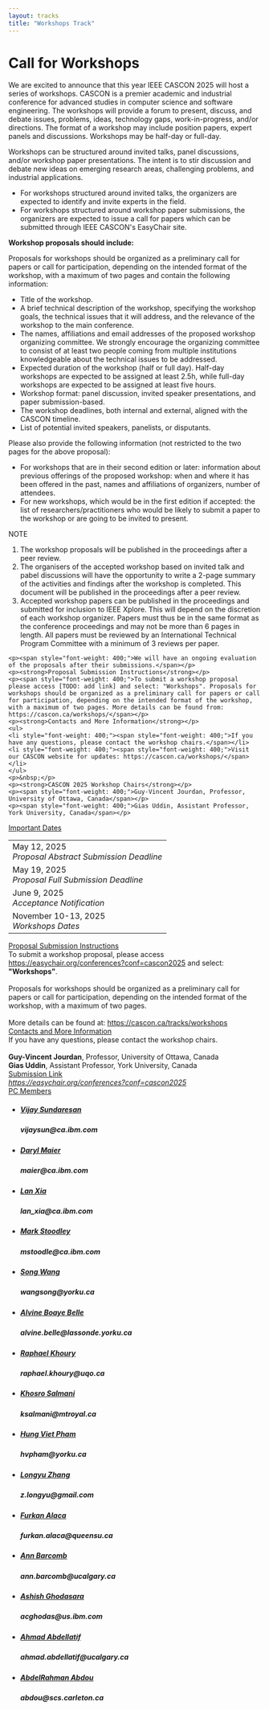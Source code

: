 ```yaml
---
layout: tracks
title: "Workshops Track"
---
```


<div id="content" class="container"><div class="row">

<!-- TITLE -->
<div class="col-sm-7">
  <div class="row">
    <div class="col-sm-12">
      <div class="page-header"><h1>Call for Workshops
</h1></div>
    </div>
  </div>

<!-- BODY-->
  <p><span style="font-weight: 400;">We are excited to announce that this year IEEE CASCON 2025 will host a series of workshops. CASCON is a premier academic and industrial conference for advanced studies in computer science and software engineering. The workshops will provide a forum to present, discuss, and debate issues, problems, ideas, technology gaps, work-in-progress, and/or directions. The format of a workshop may include position papers, expert panels and discussions. Workshops may be half-day or full-day.</span></p>
    <p><span style="font-weight: 400;">Workshops can be structured around invited talks, panel discussions, and/or workshop paper presentations. The intent is to stir discussion and debate new ideas on emerging research areas, challenging problems, and industrial applications.</span></p>
    <ul>
    <li style="font-weight: 400;"><span style="font-weight: 400;">For workshops structured around invited talks, the organizers are expected to identify and invite experts in the field.</span></li>
    <li style="font-weight: 400;"><span style="font-weight: 400;">For workshops structured around workshop paper submissions, the organizers are expected to issue a call for papers which can be submitted through IEEE CASCON's EasyChair site.</span></li>
    </ul>
    <p><strong>Workshop proposals should include:</strong></p>
    <p><span style="font-weight: 400;">Proposals for workshops should be organized as a preliminary call for papers or call for participation, depending on the intended format of the workshop, with a maximum of two pages and contain the following information:</span></p>
    <ul>
    <li style="font-weight: 400;"><span style="font-weight: 400;">Title of the workshop.</span></li>
    <li style="font-weight: 400;"><span style="font-weight: 400;">A brief technical description of the workshop, specifying the workshop goals, the technical issues that it will address, and the relevance of the workshop to the main conference.</span></li>
    <li style="font-weight: 400;"><span style="font-weight: 400;">The names, affiliations and email addresses of the proposed workshop organizing committee. We strongly encourage the organizing committee to consist of at least two people coming from multiple institutions knowledgeable about the technical issues to be addressed.</span></li>
    <li style="font-weight: 400;"><span style="font-weight: 400;">Expected duration of the workshop (half or full day). Half-day workshops are expected to be assigned at least 2.5h, while full-day workshops are expected to be assigned at least five hours.</span></li>
    <li style="font-weight: 400;"><span style="font-weight: 400;">Workshop format: panel discussion, invited speaker presentations, and paper submission-based.</span></li>
    <li style="font-weight: 400;"><span style="font-weight: 400;">The workshop deadlines, both internal and external, aligned with the CASCON timeline.</span></li>
    <li style="font-weight: 400;"><span style="font-weight: 400;">List of potential invited speakers, panelists, or disputants.</span></li>
    </ul>
    <p><span style="font-weight: 400;">Please also provide the following information (not restricted to the two pages for the above proposal):</span></p>
    <ul>
    <li style="font-weight: 400;"><span style="font-weight: 400;">For workshops that are in their second edition or later: information about previous offerings of the proposed workshop: when and where it has been offered in the past, names and affiliations of organizers, number of attendees.</span></li>
    <li style="font-weight: 400;"><span style="font-weight: 400;">For new workshops, which would be in the first edition if accepted: the list of researchers/practitioners who would be likely to submit a paper to the workshop or are going to be invited to present.</span></li>
    </ul>
    <p><span style="font-weight: 400;">NOTE</span></p>
    <ol>
    <li style="font-weight: 400;"><span style="font-weight: 400;">The workshop proposals will be published in the proceedings after a peer review.</span></li>
    <li style="font-weight: 400;"><span style="font-weight: 400;">The organisers of the accepted workshop based on invited talk and pabel discussions will have the opportunity to write a 2-page summary of the activities and findings after the workshop is completed. This document will be published in the proceedings after a peer review.</span></li>
    <li style="font-weight: 400;"><span style="font-weight: 400;">Accepted workshop papers can be published in the proceedings and submitted for inclusion to IEEE Xplore. This will depend on the discretion of each workshop organizer. Papers must thus be in the same format as the conference proceedings and may not be more than 6 pages in length. All papers must be reviewed by an International Technical Program Committee with a minimum of 3 reviews per paper.</span></li>
    </ol>
   
    <p><span style="font-weight: 400;">We will have an ongoing evaluation of the proposals after their submissions.</span></p>
    <p><strong>Proposal Submission Instructions</strong></p>
    <p><span style="font-weight: 400;">To submit a workshop proposal please access [TODO: add link] and select: "Workshops". Proposals for workshops should be organized as a preliminary call for papers or call for participation, depending on the intended format of the workshop, with a maximum of two pages. More details can be found from: https://cascon.ca/workshops/</span></p>
    <p><strong>Contacts and More Information</strong></p>
    <ul>
    <li style="font-weight: 400;"><span style="font-weight: 400;">If you have any questions, please contact the workshop chairs.</span></li>
    <li style="font-weight: 400;"><span style="font-weight: 400;">Visit our CASCON website for updates: https://cascon.ca/workshops/</span></li>
    </ul>
    <p>&nbsp;</p>
    <p><strong>CASCON 2025 Workshop Chairs</strong></p>
    <p><span style="font-weight: 400;">Guy-Vincent Jourdan, Professor, University of Ottawa, Canada</span></p>
    <p><span style="font-weight: 400;">Gias Uddin, Assistant Professor, York University, Canada</span></p>

</div>
    

<!-- IMPORTANT DATES SIDEBAR -->
<div class="col-sm-4 col-sm-offset-1 sidebar">
    <div class="panel panel-primary">
        <div class="panel-heading clearfix">
            <div class="panel-title">
                <span class="glyphicon glyphicon-bullhorn"></span> 
                <a href="#" class="navigate">Important Dates</a>
            </div>
        </div>
        <table class="table table-hover" id="important-dates">
            <tr href="{{ site.baseurl }}/tracks/workshops" class="clickable-row">
                <td>May 12, 2025 <span title="" data-original-title="Timezone: AoE (UTC-12h)">
                    <small><span class="glyphicon glyphicon-time"></span></small></span><br>
                    <em class="text-primary">Proposal Abstract Submission Deadline</em>
                </td>
            </tr>
            <tr href="{{ site.baseurl }}/tracks/workshops" class="clickable-row">
                <td>May 19, 2025 <span title="" data-original-title="Timezone: AoE (UTC-12h)">
                    <small><span class="glyphicon glyphicon-time"></span></small></span><br>
                    <em class="text-primary">Proposal Full Submission Deadline</em>
                </td>
            </tr>
            <tr href="{{ site.baseurl }}/tracks/workshops" class="clickable-row">
                <td>June 9, 2025 <span title="" data-original-title="Timezone: AoE (UTC-12h)">
                    <small><span class="glyphicon glyphicon-time"></span></small></span><br>
                    <em class="text-primary">Acceptance Notification</em>
                </td>
            </tr>
            <tr href="{{ site.baseurl }}/tracks/workshops" class="clickable-row">
                <td>November 10-13, 2025 <span title="" data-original-title="Timezone: AoE (UTC-12h)">
                    <small><span class="glyphicon glyphicon-time"></span></small></span><br>
                    <em class="text-primary">Workshops Dates</em>
                </td>
            </tr>
        </table>
    </div> 
</div>


<!-- PROPOSAL SUBMISSION INSTRUCTIONS SIDEBAR -->
<div class="col-sm-4 col-sm-offset-1 sidebar">
    <div class="panel panel-primary">
        <div class="panel-heading clearfix">
            <div class="panel-title">
                <span class="glyphicon glyphicon-file"></span> 
                <a href="#" class="navigate">Proposal Submission Instructions</a>
            </div>
        </div>
        <div class="panel-body">
            To submit a workshop proposal, please access <a href="https://easychair.org/conferences?conf=cascon2025" target="_blank">https://easychair.org/conferences?conf=cascon2025</a> and select: <strong>"Workshops"</strong>.<br><br>
            Proposals for workshops should be organized as a preliminary call for papers or call for participation, depending on the intended format of the workshop, with a maximum of two pages.<br><br>
            More details can be found at: <a href="https://cascon.ca/tracks/workshops/" target="_blank">https://cascon.ca/tracks/workshops</a>
        </div>
    </div> 
</div>

<!-- CONTACTS AND MORE INFORMATION SIDEBAR -->
<div class="col-sm-4 col-sm-offset-1 sidebar">
    <div class="panel panel-primary">
        <div class="panel-heading clearfix">
            <div class="panel-title">
                <span class="glyphicon glyphicon-earphone"></span> 
                <a href="#" class="navigate">Contacts and More Information</a>
            </div>
        </div>
        <div class="panel-body">
            If you have any questions, please contact the workshop chairs.<br><br>
            <strong>Guy-Vincent Jourdan</strong>, Professor, University of Ottawa, Canada<br>
            <strong>Gias Uddin</strong>, Assistant Professor, York University, Canada
        </div>
    </div> 
</div>

<!-- SUBMISSION LINK SIDEBAR -->
<div class="col-sm-4 col-sm-offset-1 sidebar">
    <div class="panel panel-primary">
      <div class="panel-heading clearfix">
          <div class="panel-title">
              <span class="glyphicon glyphicon-upload"></span> 
              <a href="#" class="navigate">Submission Link</a>
          </div>
      </div>
      <div class="panel-body text-center">
          <a href="https://easychair.org/conferences?conf=cascon2025"><em>https://easychair.org/conferences?conf=cascon2025</em></a>
      </div>
    </div> 
</div>

<div class="col-sm-4 col-sm-offset-1 sidebar">
  <div class="panel panel-primary">
    <div class="panel-heading clearfix">
      <div class="panel-title">
        <a href="#" class="navigate">
          PC Members
        </a>
      </div>
    </div>
    <ul class="list-group">
      <li class="list-group-item">
        <div class="media">
          <div class="media-body">
            <a href="#" class="navigate"><h5 class="media-heading">Vijay Sundaresan</h5></a>
            <h5 class="media-heading text-black">vijaysun@ca.ibm.com</h5>
          </div>
        </div>
      </li>
      <li class="list-group-item">
        <div class="media">
          <div class="media-body">
            <a href="#" class="navigate"><h5 class="media-heading">Daryl Maier</h5></a>
            <h5 class="media-heading text-black">maier@ca.ibm.com</h5>
          </div>
        </div>
      </li>
      <li class="list-group-item">
        <div class="media">
          <div class="media-body">
            <a href="#" class="navigate"><h5 class="media-heading">Lan Xia</h5></a>
            <h5 class="media-heading text-black">lan_xia@ca.ibm.com</h5>
          </div>
        </div>
      </li>
      <li class="list-group-item">
        <div class="media">
          <div class="media-body">
            <a href="#" class="navigate"><h5 class="media-heading">Mark Stoodley</h5></a>
            <h5 class="media-heading text-black">mstoodle@ca.ibm.com</h5>
          </div>
        </div>
      </li>
      <li class="list-group-item">
        <div class="media">
          <div class="media-body">
            <a href="#" class="navigate"><h5 class="media-heading">Song Wang</h5></a>
            <h5 class="media-heading text-black">wangsong@yorku.ca</h5>
          </div>
        </div>
      </li>
      <li class="list-group-item">
        <div class="media">
          <div class="media-body">
            <a href="#" class="navigate"><h5 class="media-heading">Alvine Boaye Belle</h5></a>
            <h5 class="media-heading text-black">alvine.belle@lassonde.yorku.ca</h5>
          </div>
        </div>
      </li>
      <li class="list-group-item">
        <div class="media">
          <div class="media-body">
            <a href="#" class="navigate"><h5 class="media-heading">Raphael Khoury</h5></a>
            <h5 class="media-heading text-black">raphael.khoury@uqo.ca</h5>
          </div>
        </div>
      </li>
      <li class="list-group-item">
        <div class="media">
          <div class="media-body">
            <a href="#" class="navigate"><h5 class="media-heading">Khosro Salmani</h5></a>
            <h5 class="media-heading text-black">ksalmani@mtroyal.ca</h5>
          </div>
        </div>
      </li>
      <li class="list-group-item">
        <div class="media">
          <div class="media-body">
            <a href="#" class="navigate"><h5 class="media-heading">Hung Viet Pham</h5></a>
            <h5 class="media-heading text-black">hvpham@yorku.ca</h5>
          </div>
        </div>
      </li>
      <li class="list-group-item">
        <div class="media">
          <div class="media-body">
            <a href="#" class="navigate"><h5 class="media-heading">Longyu Zhang</h5></a>
            <h5 class="media-heading text-black">z.longyu@gmail.com</h5>
          </div>
        </div>
      </li>
      <li class="list-group-item">
        <div class="media">
          <div class="media-body">
            <a href="#" class="navigate"><h5 class="media-heading">Furkan Alaca</h5></a>
            <h5 class="media-heading text-black">furkan.alaca@queensu.ca</h5>
          </div>
        </div>
      </li>
      <li class="list-group-item">
        <div class="media">
          <div class="media-body">
            <a href="#" class="navigate"><h5 class="media-heading">Ann Barcomb</h5></a>
            <h5 class="media-heading text-black">ann.barcomb@ucalgary.ca</h5>
          </div>
        </div>
      </li>
      <li class="list-group-item">
        <div class="media">
          <div class="media-body">
            <a href="#" class="navigate"><h5 class="media-heading">Ashish Ghodasara</h5></a>
            <h5 class="media-heading text-black">acghodas@us.ibm.com</h5>
          </div>
        </div>
      </li>
      <li class="list-group-item">
        <div class="media">
          <div class="media-body">
            <a href="#" class="navigate"><h5 class="media-heading">Ahmad Abdellatif</h5></a>
            <h5 class="media-heading text-black">ahmad.abdellatif@ucalgary.ca</h5>
          </div>
        </div>
      </li>
      <li class="list-group-item">
        <div class="media">
          <div class="media-body">
            <a href="#" class="navigate"><h5 class="media-heading">AbdelRahman Abdou</h5></a>
            <h5 class="media-heading text-black">abdou@scs.carleton.ca</h5>
          </div>
        </div>
      </li>
    </ul>
  </div>
</div>


</div>

